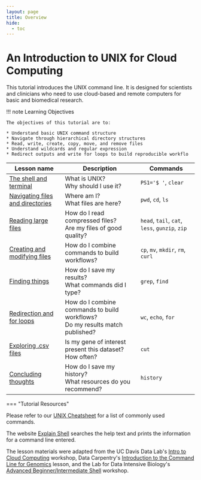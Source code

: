 ```yaml
---
layout: page
title: Overview
hide:
  - toc
---
```


An Introduction to UNIX for Cloud Computing
============================================

This tutorial introduces the UNIX command line. It is designed for scientists and clinicians who need to use cloud-based and remote computers for basic and biomedical research.

!!! note Learning Objectives

	The objectives of this tutorial are to:

	* Understand basic UNIX command structure 
	* Navigate through hierarchical directory structures
	* Read, write, create, copy, move, and remove files
	* Understand wildcards and regular expression 
	* Redirect outputs and write for loops to build reproducible workflo	

| Lesson name | Description | Commands
| --- | --- | --- |
| [The shell and terminal](./unix_1.md) | What is UNIX? <br /> Why should I use it? | `PS1='$ '`, `clear` |
| [Navigating files and directories](./unix_2.md) | Where am I? <br /> What files are here? | `pwd`, `cd`, `ls` | 
| [Reading large files](./unix_3.md) | How do I read compressed files? <br />  Are my files of good quality?  | `head`, `tail`, `cat`, `less`, `gunzip`, `zip` |
| [Creating and modifying files](./unix_4.md) | How do I combine commands to build workflows? | `cp`, `mv`, `mkdir`, `rm`, `curl` |
| [Finding things](./unix_5.md) | How do I save my results? <br /> What commands did I type? | `grep`, `find` |
| [Redirection and for loops](./unix_6.md) | How do I combine commands to build workflows?   <br /> Do my results match published? | `wc`, `echo`, `for`
| [Exploring .csv files](./unix_7.md) | Is my gene of interest present this dataset?  <br /> How often? | `cut` | 
| [Concluding thoughts](./unix_8.md) | How do I save my history? <br /> What resources do you recommend? | `history` | 


=== "Tutorial Resources"

Please refer to our [UNIX Cheatsheet](https://training.nih-cfde.org/en/latest/General-Tools/Cheat-Sheets/bash_cheatsheet/) for a list of commonly used commands.

The website [Explain Shell](https://explainshell.com/) searches the help text and prints the information for a command line entered. 

The lesson materials were adapted from the UC Davis Data Lab's [Intro to Cloud Computing](https://ngs-docs.github.io/2021-august-remote-computing/) workshop, Data Carpentry's [Introduction to the Command Line for Genomics](https://datacarpentry.org/shell-genomics/) lesson, and the Lab for Data Intensive Biology's [Advanced Beginner/Intermediate Shell](https://dib-training.readthedocs.io/en/pub/2016-01-13-adv-beg-shell.html) workshop. 
